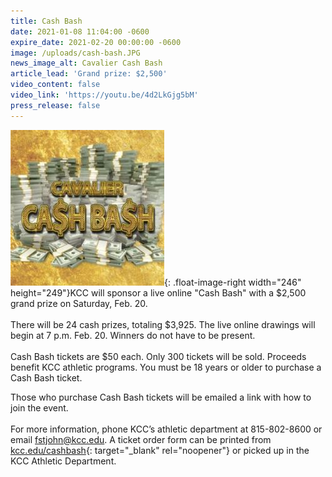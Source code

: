 ```yaml
---
title: Cash Bash
date: 2021-01-08 11:04:00 -0600
expire_date: 2021-02-20 00:00:00 -0600
image: /uploads/cash-bash.JPG
news_image_alt: Cavalier Cash Bash
article_lead: 'Grand prize: $2,500'
video_content: false
video_link: 'https://youtu.be/4d2LkGjg5bM'
press_release: false
---
```


![](/uploads/cash-bash---copy.JPG){: .float-image-right width="246" height="249"}KCC will sponsor a live online "Cash Bash" with a $2,500 grand prize on Saturday, Feb. 20.<br><br>There will be 24 cash prizes, totaling $3,925. The live online drawings will begin at 7 p.m. Feb. 20. Winners do not have to be present.&nbsp;<br><br>Cash Bash tickets are $50 each. Only 300 tickets will be sold. Proceeds benefit KCC athletic programs. You must be 18 years or older to purchase a Cash Bash ticket.

Those who purchase Cash Bash tickets will be emailed a link with how to join the event.&nbsp;<br><br>For more information, phone KCC’s athletic department at 815-802-8600 or email [fstjohn@kcc.edu](mailto:fstjohn@kcc.edu). A ticket order form can be printed from [kcc.edu/cashbash](https://athletics.kcc.edu/support/cash-bash/){: target="_blank" rel="noopener"} or picked up in the KCC Athletic Department.
